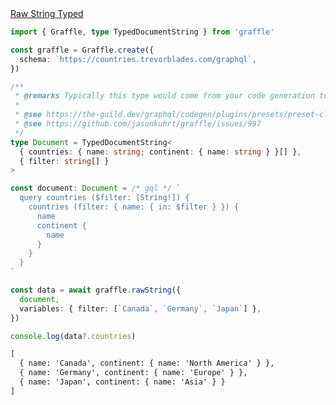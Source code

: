<div class="ExampleSnippet">
<a href="../../examples/raw/raw-string-typed">Raw String Typed</a>

<!-- dprint-ignore-start -->
```ts twoslash
import { Graffle, type TypedDocumentString } from 'graffle'

const graffle = Graffle.create({
  schema: `https://countries.trevorblades.com/graphql`,
})

/**
 * @remarks Typically this type would come from your code generation tool.
 *
 * @see https://the-guild.dev/graphql/codegen/plugins/presets/preset-client#documentmode
 * @see https://github.com/jasonkuhrt/graffle/issues/997
 */
type Document = TypedDocumentString<
  { countries: { name: string; continent: { name: string } }[] },
  { filter: string[] }
>

const document: Document = /* gql */ `
  query countries ($filter: [String!]) {
    countries (filter: { name: { in: $filter } }) {
      name
      continent {
        name
      }
    }
  }
`

const data = await graffle.rawString({
  document,
  variables: { filter: [`Canada`, `Germany`, `Japan`] },
})

console.log(data?.countries)
```
<!-- dprint-ignore-end -->

<!-- dprint-ignore-start -->
```txt
[
  { name: 'Canada', continent: { name: 'North America' } },
  { name: 'Germany', continent: { name: 'Europe' } },
  { name: 'Japan', continent: { name: 'Asia' } }
]
```
<!-- dprint-ignore-end -->

</div>
